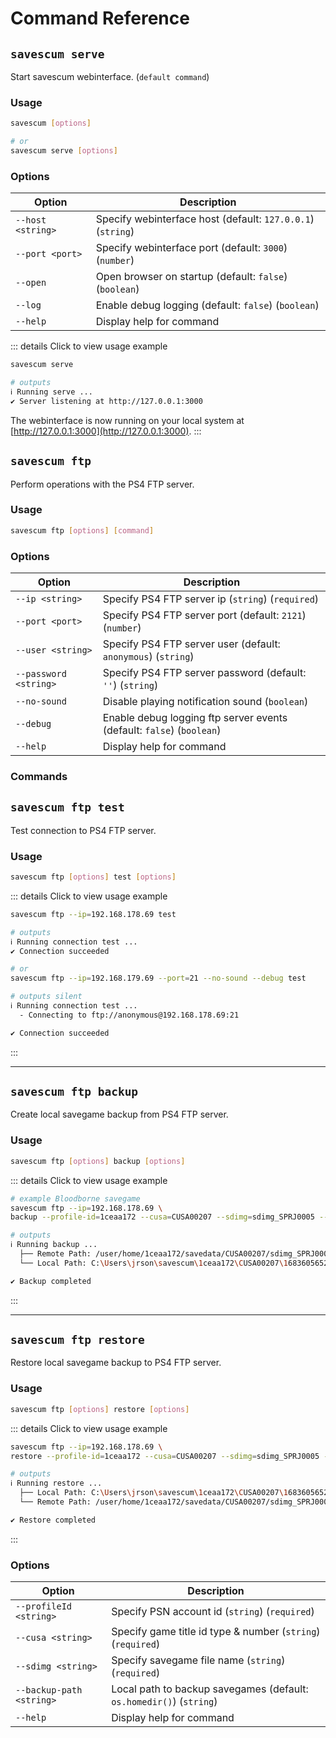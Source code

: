 # Command Reference

<!-- ## Webinterface server -->

## `savescum serve`

Start savescum webinterface. (`default command`)

### Usage

```sh
savescum [options]

# or
savescum serve [options]
```

### Options

| Option | Description |
| -      | -           |
| `--host <string>`        | Specify webinterface host (default: `127.0.0.1`) (`string`) |
| `--port <port>`          | Specify webinterface port (default: `3000`) (`number`) |
| `--open`                 | Open browser on startup (default: `false`) (`boolean`) |
| `--log`                  | Enable debug logging (default: `false`) (`boolean`) |
| `--help`                 | Display help for command |

::: details Click to view usage example
```sh
savescum serve

# outputs
ℹ Running serve ...
✔ Server listening at http://127.0.0.1:3000
```

The webinterface is now running on your local system at [http://127.0.0.1:3000](http://127.0.0.1:3000).
:::

<!-- ## FTP server -->

## `savescum ftp`

Perform operations with the PS4 FTP server.

### Usage

```sh
savescum ftp [options] [command]
```

### Options

| Option | Description |
| -      | -           |
| `--ip <string>`          | Specify PS4 FTP server ip (`string`) (`required`) |
| `--port <port>`          | Specify PS4 FTP server port (default: `2121`) (`number`) |
| `--user <string>`        | Specify PS4 FTP server user (default: `anonymous`) (`string`) |
| `--password <string>`    | Specify PS4 FTP server password (default: `''`) (`string`) |
| `--no-sound`             | Disable playing notification sound (`boolean`) |
| `--debug`                | Enable debug logging ftp server events (default: `false`) (`boolean`) |
| `--help`                 | Display help for command |

### Commands

## `savescum ftp test`

Test connection to PS4 FTP server.

### Usage

```sh
savescum ftp [options] test [options]
```

::: details Click to view usage example
```sh
savescum ftp --ip=192.168.178.69 test

# outputs
ℹ Running connection test ...
✔ Connection succeeded

# or
savescum ftp --ip=192.168.179.69 --port=21 --no-sound --debug test

# outputs silent
ℹ Running connection test ...
  - Connecting to ftp://anonymous@192.168.178.69:21

✔ Connection succeeded
```
:::

---

## `savescum ftp backup`

Create local savegame backup from PS4 FTP server.

### Usage

```sh
savescum ftp [options] backup [options]
```

::: details Click to view usage example
```sh
# example Bloodborne savegame
savescum ftp --ip=192.168.178.69 \
backup --profile-id=1ceaa172 --cusa=CUSA00207 --sdimg=sdimg_SPRJ0005 --debug

# outputs
ℹ Running backup ...
  ├── Remote Path: /user/home/1ceaa172/savedata/CUSA00207/sdimg_SPRJ0005
  └── Local Path: C:\Users\jrson\savescum\1ceaa172\CUSA00207\1683605652684\sdimg_SPRJ0005

✔ Backup completed
```
:::

---

## `savescum ftp restore`

Restore local savegame backup to PS4 FTP server.

### Usage

```sh
savescum ftp [options] restore [options]
```

::: details Click to view usage example
```sh
savescum ftp --ip=192.168.178.69 \
restore --profile-id=1ceaa172 --cusa=CUSA00207 --sdimg=sdimg_SPRJ0005 --debug

# outputs
ℹ Running restore ...
  ├── Local Path: C:\Users\jrson\savescum\1ceaa172\CUSA00207\1683605652684\sdimg_SPRJ0005
  └── Remote Path: /user/home/1ceaa172/savedata/CUSA00207/sdimg_SPRJ0005

✔ Restore completed
```
:::

### Options

| Option | Description |
| -      | -           |
| `--profileId <string>`   | Specify PSN account id (`string`) (`required`) |
| `--cusa <string>`        | Specify game title id type & number (`string`) (`required`) |
| `--sdimg <string>`       | Specify savegame file name (`string`) (`required`) |
| `--backup-path <string>` | Local path to backup savegames (default: `os.homedir()`) (`string`) |
| `--help`                 | Display help for command |
